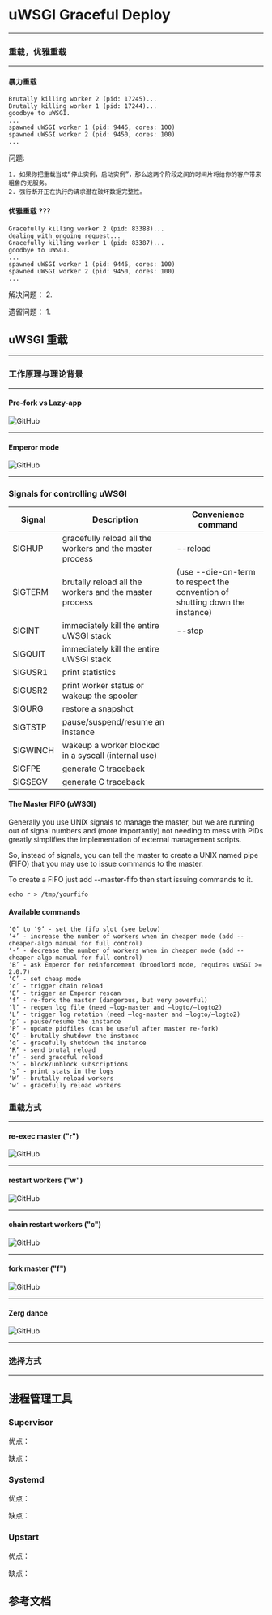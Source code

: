 # uWSGI Graceful Deploy

---


### 重载，优雅重载

---


#### 暴力重载
```
Brutally killing worker 2 (pid: 17245)...
Brutally killing worker 1 (pid: 17244)...
goodbye to uWSGI.
...
spawned uWSGI worker 1 (pid: 9446, cores: 100)
spawned uWSGI worker 2 (pid: 9450, cores: 100)
...
```

问题:

    1. 如果你把重载当成“停止实例，启动实例”，那么这两个阶段之间的时间片将给你的客户带来粗鲁的无服务。
    2. 强行断开正在执行的请求潜在破坏数据完整性。

#### 优雅重载 ???
```
Gracefully killing worker 2 (pid: 83388)...
dealing with ongoing request...
Gracefully killing worker 1 (pid: 83387)...
goodbye to uWSGI.
...
spawned uWSGI worker 1 (pid: 9446, cores: 100)
spawned uWSGI worker 2 (pid: 9450, cores: 100)
...
```

解决问题： 2.

遗留问题： 1.


## uWSGI 重载

---


### 工作原理与理论背景

---

#### Pre-fork vs Lazy-app

![GitHub](./images/pre-fork.png)

---

#### Emperor mode

![GitHub](./images/emperor-mode.png)

---


### Signals for controlling uWSGI

|  Signal   | Description  | Convenience command|
|  ----  | ----  | ----- |
| SIGHUP  | gracefully reload all the workers and the master process | --reload
| SIGTERM  | brutally reload all the workers and the master process | (use --die-on-term to respect the convention of shutting down the instance)
| SIGINT  | immediately kill the entire uWSGI stack | --stop
| SIGQUIT  | immediately kill the entire uWSGI stack | 
| SIGUSR1  | print statistics |
| SIGUSR2  | print worker status or wakeup the spooler | 
| SIGURG  | restore a snapshot |
| SIGTSTP  | pause/suspend/resume an instance | 
| SIGWINCH  | wakeup a worker blocked in a syscall (internal use) | 
| SIGFPE  | generate C traceback | 
| SIGSEGV  | generate C traceback | 


#### The Master FIFO (uWSGI)
Generally you use UNIX signals to manage the master, but we are running out of signal numbers and (more importantly) 
not needing to mess with PIDs greatly simplifies the implementation of external management scripts.

So, instead of signals, you can tell the master to create a UNIX named pipe (FIFO) that you may use to issue commands to the master.


To create a FIFO just add --master-fifo <filename> then start issuing commands to it.
```
echo r > /tmp/yourfifo
```


#### Available commands
```
‘0’ to ‘9’ - set the fifo slot (see below)
‘+’ - increase the number of workers when in cheaper mode (add --cheaper-algo manual for full control)
‘-’ - decrease the number of workers when in cheaper mode (add --cheaper-algo manual for full control)
‘B’ - ask Emperor for reinforcement (broodlord mode, requires uWSGI >= 2.0.7)
‘C’ - set cheap mode
‘c’ - trigger chain reload
‘E’ - trigger an Emperor rescan
‘f’ - re-fork the master (dangerous, but very powerful)
‘l’ - reopen log file (need –log-master and –logto/–logto2)
‘L’ - trigger log rotation (need –log-master and –logto/–logto2)
‘p’ - pause/resume the instance
‘P’ - update pidfiles (can be useful after master re-fork)
‘Q’ - brutally shutdown the instance
‘q’ - gracefully shutdown the instance
‘R’ - send brutal reload
‘r’ - send graceful reload
‘S’ - block/unblock subscriptions
‘s’ - print stats in the logs
‘W’ - brutally reload workers
‘w’ - gracefully reload workers
```


### 重载方式

---

#### re-exec master ("r")

![GitHub](./images/reload-r.png)

---

#### restart workers ("w")

![GitHub](./images/reload-w.png)

---

#### chain restart workers ("c")

![GitHub](./images/reload-c.png)

---

#### fork master ("f")

![GitHub](./images/reload-f.png)

---

#### Zerg dance

![GitHub](./images/zerg-dance.png)

---


### 选择方式

---

## 进程管理工具

### Supervisor

优点：

缺点：

### Systemd

优点：

缺点：

### Upstart

优点：

缺点：


## 参考文档

